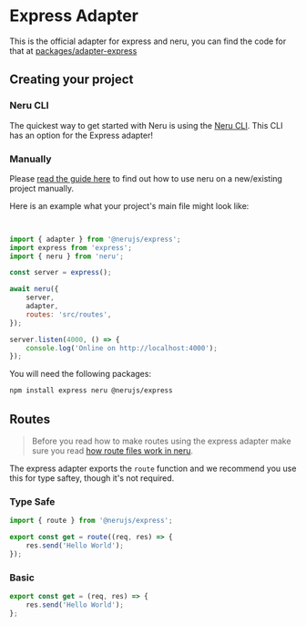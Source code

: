 # Express Adapter

This is the official adapter for express and neru, you can find the code for that at [packages/adapter-express](https://github.com/ghostdevv/neru/tree/main/packages/adapter-express)

## Creating your project

### Neru CLI

The quickest way to get started with Neru is using the [Neru CLI](/guide#neru-cli). This CLI has an option for the Express adapter!

### Manually

Please [read the guide here](/guide#add-neru-to-an-existing-project) to find out how to use neru on a new/existing project manually.

Here is an example what your project's main file might look like:

```js

  
import { adapter } from '@nerujs/express';
import express from 'express';
import { neru } from 'neru';

const server = express();

await neru({
    server,
    adapter,
    routes: 'src/routes',
});

server.listen(4000, () => {
    console.log('Online on http://localhost:4000');
});
```

You will need the following packages:

```bash
npm install express neru @nerujs/express
```

## Routes

> Before you read how to make routes using the express adapter make sure you read [how route files work in neru](/guide/routes).

The express adapter exports the `route` function and we recommend you use this for type saftey, though it's not required.

### Type Safe

```js
import { route } from '@nerujs/express';

export const get = route((req, res) => {
    res.send('Hello World');
});
```

### Basic

```js
export const get = (req, res) => {
    res.send('Hello World');
};
```